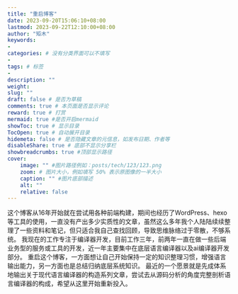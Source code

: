 ```yaml
---
title: "重启博客"
date: 2023-09-20T15:06:10+08:00
lastmod: 2023-09-22T12:10:00+08:00
author: "矩木"
keywords: 
- 
categories: # 没有分类界面可以不填写
- 
tags: # 标签
- 
description: ""
weight:
slug: ""
draft: false # 是否为草稿
comments: true # 本页面是否显示评论
reward: true # 打赏
mermaid: true #是否开启mermaid
showToc: true # 显示目录
TocOpen: true # 自动展开目录
hidemeta: false # 是否隐藏文章的元信息，如发布日期、作者等
disableShare: true # 底部不显示分享栏
showbreadcrumbs: true #顶部显示路径
cover:
    image: "" #图片路径例如：posts/tech/123/123.png
    zoom: # 图片大小，例如填写 50% 表示原图像的一半大小
    caption: "" #图片底部描述
    alt: ""
    relative: false
---
```


这个博客从16年开始就在尝试用各种前端构建，期间也经历了WordPress、hexo等工具的使用，一直没有产出多少实质性的文章，虽然这么多年我个人陆陆续续整理了一些资料和笔记，但只适合我自己查找回顾，导致思维脉络过于零散，不够系统。
我现在的工作专注于编译器开发，目前工作三年，前两年一直在做一些后端业务型的服务或工具的开发，近一年主要集中在底层语言编译器以及ai编译器开发部分。
重启这个博客，一方面想让自己开始保持一定的知识整理习惯，增强语言输出能力，另一方面也是总结归纳底层系统知识。
最近的一个愿景就是先成体系地输出关于现代语言编译器的构造系列文章，尝试去从源码分析的角度完整剖析语言编译器的构成，希望从这里开始重新投入。

